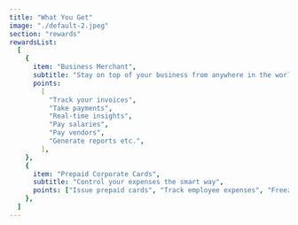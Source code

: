 ```yaml
---
title: "What You Get"
image: "./default-2.jpeg"
section: "rewards"
rewardsList:
  [
    {
      item: "Business Merchant",
      subtitle: "Stay on top of your business from anywhere in the world",
      points:
        [
          "Track your invoices",
          "Take payments",
          "Real-time insights",
          "Pay salaries",
          "Pay vendors",
          "Generate reports etc.",
        ],
    },
    {
      item: "Prepaid Corporate Cards",
      subtitle: "Control your expenses the smart way",
      points: ["Issue prepaid cards", "Track employee expenses", "Freeze card"],
    },
  ]
---
```

